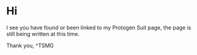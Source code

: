 # Hi
I see you have found or been linked to my Protogen Suit page, the page is still being written at this time.

Thank you,
^TSMG
